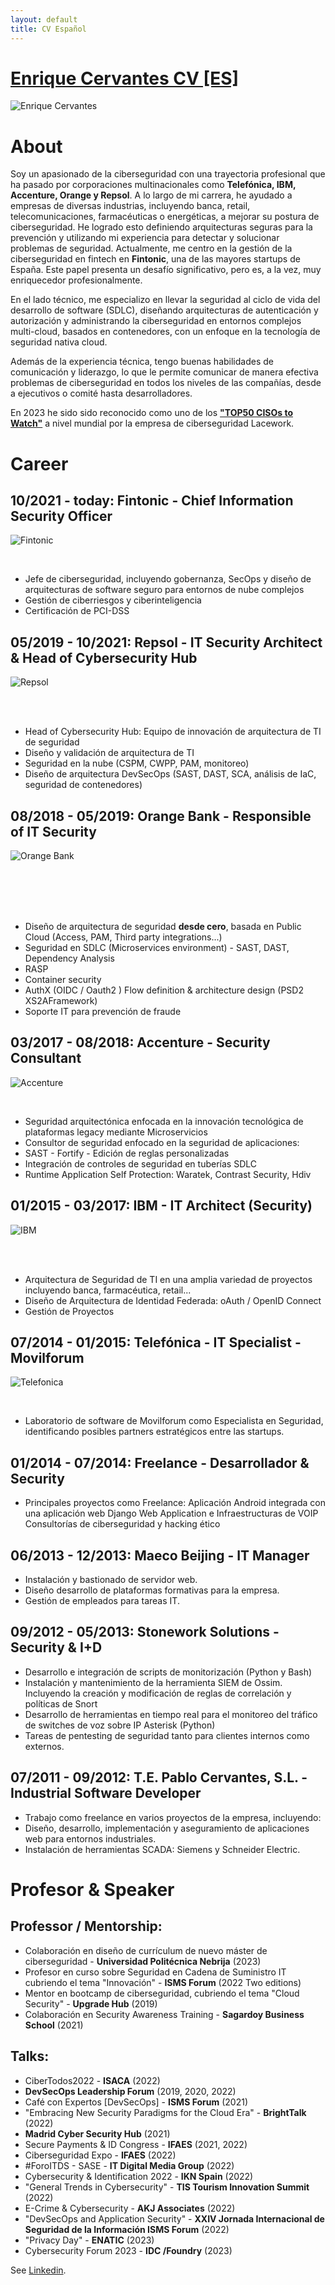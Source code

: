 ```yaml
---
layout: default
title: CV Español
---
```


# [Enrique Cervantes CV [ES]](https://www.linkedin.com/in/enriquecervantes/)

![Enrique Cervantes](/assets/img/fotoAbout.png)

# About

Soy un apasionado de la ciberseguridad con una trayectoria profesional que ha pasado por corporaciones multinacionales como **Telefónica, IBM, Accenture, Orange y Repsol**. A lo largo de mi carrera, he ayudado a empresas de diversas industrias, incluyendo banca, retail, telecomunicaciones, farmacéuticas o energéticas, a mejorar su postura de ciberseguridad. He logrado esto definiendo arquitecturas seguras para la prevención y utilizando mi experiencia para detectar y solucionar problemas de seguridad.
Actualmente, me centro en la gestión de la ciberseguridad en fintech en **Fintonic**, una de las mayores startups de España. Este papel presenta un desafío significativo, pero es, a la vez, muy enriquecedor profesionalmente.

En el lado técnico, me especializo en llevar la seguridad al ciclo de vida del desarrollo de software (SDLC), diseñando arquitecturas de autenticación y autorización y administrando la ciberseguridad en entornos complejos multi-cloud, basados en contenedores, con un enfoque en la tecnología de seguridad nativa cloud.

Además de la experiencia técnica, tengo buenas habilidades de comunicación y liderazgo, lo que le permite comunicar de manera efectiva problemas de ciberseguridad en todos los niveles de las compañías, desde a ejecutivos o comité hasta desarrolladores. 

En 2023 he sido sido reconocido como uno de los [**"TOP50 CISOs to Watch"**](https://www.lacework.com/blog/50-cisos-to-watch/) a nivel mundial por la empresa de ciberseguridad Lacework.


# Career

## 10/2021 - today: Fintonic - Chief Information Security Officer

![Fintonic](/assets/img/fintonic.png#left)

<br>

- Jefe de ciberseguridad, incluyendo gobernanza, SecOps y diseño de arquitecturas de software seguro para entornos de nube complejos
- Gestión de ciberriesgos y ciberinteligencia
- Certificación de PCI-DSS

## 05/2019 - 10/2021: Repsol - IT Security Architect & Head of Cybersecurity Hub

![Repsol](/assets/img/repsol.png#left)

<br>
<br>

- Head of Cybersecurity Hub: Equipo de innovación de arquitectura de TI de seguridad
- Diseño y validación de arquitectura de TI
- Seguridad en la nube (CSPM, CWPP, PAM, monitoreo)
- Diseño de arquitectura DevSecOps (SAST, DAST, SCA, análisis de IaC, seguridad de contenedores)

## 08/2018 - 05/2019: Orange Bank - Responsible of IT Security

![Orange Bank](/assets/img/ob.png#left)

<br>
<br>
<br>
<br>

- Diseño de arquitectura de seguridad **desde cero**, basada en Public Cloud (Access, PAM, Third party integrations...)
- Seguridad en SDLC (Microservices environment) - SAST, DAST, Dependency Analysis
- RASP
- Container security
- AuthX (OIDC / Oauth2 ) Flow definition & architecture design (PSD2 XS2AFramework)
- Soporte IT para prevención de fraude

## 03/2017 - 08/2018: Accenture - Security Consultant

![Accenture](/assets/img/accenture.png#left)

<br>

- Seguridad arquitectónica enfocada en la innovación tecnológica de plataformas legacy mediante Microservicios
- Consultor de seguridad enfocado en la seguridad de aplicaciones:
- SAST - Fortify - Edición de reglas personalizadas
- Integración de controles de seguridad en tuberías SDLC
- Runtime Application Self Protection: Waratek, Contrast Security, Hdiv

## 01/2015 - 03/2017: IBM - IT Architect (Security)

![IBM](/assets/img/ibm.png#left)

<br>
<br>

- Arquitectura de Seguridad de TI en una amplia variedad de proyectos incluyendo banca, farmacéutica, retail...
- Diseño de Arquitectura de Identidad Federada: oAuth / OpenID Connect
- Gestión de Proyectos

## 07/2014 - 01/2015: Telefónica - IT Specialist - Movilforum

![Telefonica](/assets/img/telefonica.png#left)

<br>

- Laboratorio de software de Movilforum como Especialista en Seguridad, identificando posibles partners estratégicos entre las startups.


## 01/2014 - 07/2014: Freelance - Desarrollador & Security

- Principales proyectos como Freelance:
Aplicación Android integrada con una aplicación web Django Web Application e Infraestructuras de VOIP
Consultorías de ciberseguridad y hacking ético

## 06/2013 - 12/2013: Maeco Beijing - IT Manager

- Instalación y bastionado de servidor web.
- Diseño desarrollo de plataformas formativas para la empresa.
- Gestión de empleados para tareas IT.

## 09/2012 - 05/2013: Stonework Solutions - Security & I+D

- Desarrollo e integración de scripts de monitorización (Python y Bash)
- Instalación y mantenimiento de la herramienta SIEM de Ossim. Incluyendo la creación y modificación de reglas de correlación y políticas de Snort
- Desarrollo de herramientas en tiempo real para el monitoreo del tráfico de switches de voz sobre IP Asterisk (Python)
- Tareas de pentesting de seguridad tanto para clientes internos como externos.

## 07/2011 - 09/2012: T.E. Pablo Cervantes, S.L. - Industrial Software Developer

- Trabajo como freelance en varios proyectos de la empresa, incluyendo:
- Diseño, desarrollo, implementación y aseguramiento de aplicaciones web para entornos industriales.
- Instalación de herramientas SCADA: Siemens y Schneider Electric.


# Profesor & Speaker

## Professor / Mentorship:
- Colaboración en diseño de currículum de nuevo máster de ciberseguridad - **Universidad Politécnica Nebrija** (2023)
- Profesor en curso sobre Seguridad en Cadena de Suministro IT cubriendo el tema "Innovación" - **ISMS Forum** (2022 Two editions)
- Mentor en bootcamp de ciberseguridad, cubriendo el tema "Cloud Security" - **Upgrade Hub** (2019)
- Colaboración en Security Awareness Training - **Sagardoy Business School** (2021)


## Talks:
- CiberTodos2022 - **ISACA** (2022)
- **DevSecOps Leadership Forum** (2019, 2020, 2022)
- Café con Expertos [DevSecOps] - **ISMS Forum** (2021)
- "Embracing New Security Paradigms for the Cloud Era" - **BrightTalk** (2022)
- **Madrid Cyber Security Hub** (2021)
- Secure Payments & ID Congress - **IFAES** (2021, 2022)
- Ciberseguridad Expo - **IFAES** (2022)
- #ForoITDS - SASE - **IT Digital Media Group** (2022)
- Cybersecurity & Identification 2022 - **IKN Spain** (2022)
- "General Trends in Cybersecurity" - **TIS Tourism Innovation Summit** (2022)
- E-Crime & Cybersecurity - **AKJ Associates** (2022)
- "DevSecOps and Application Security" - **XXIV Jornada Internacional de Seguridad de la Información ISMS Forum** (2022)
- "Privacy Day" - **ENATIC** (2023)
- Cybersecurity Forum 2023 - **IDC /Foundry** (2023)


See [Linkedin](https://www.linkedin.com/in/enriquecervantes/).